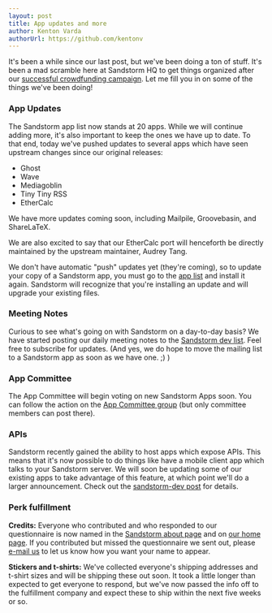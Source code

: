 ```yaml
---
layout: post
title: App updates and more
author: Kenton Varda
authorUrl: https://github.com/kentonv
---
```


It's been a while since our last post, but we've been doing a ton of stuff. It's been a mad scramble here at Sandstorm HQ to get things organized after our [successful crowdfunding campaign](http://igg.me/at/sandstorm). Let me fill you in on some of the things we've been doing!

### App Updates

The Sandstorm app list now stands at 20 apps. While we will continue adding more, it's also important to keep the ones we have up to date. To that end, today we've pushed updates to several apps which have seen upstream changes since our original releases:

* Ghost
* Wave
* Mediagoblin
* Tiny Tiny RSS
* EtherCalc

We have more updates coming soon, including Mailpile, Groovebasin, and ShareLaTeX.

We are also excited to say that our EtherCalc port will henceforth be directly maintained by the upstream maintainer, Audrey Tang.

We don't have automatic "push" updates yet (they're coming), so to update your copy of a Sandstorm app, you must go to the [app list](https://apps.sandstorm.io) and install it again. Sandstorm will recognize that you're installing an update and will upgrade your existing files.

### Meeting Notes

Curious to see what's going on with Sandstorm on a day-to-day basis? We have started posting our daily meeting notes to the [Sandstorm dev list](https://groups.google.com/group/sandstorm-dev). Feel free to subscribe for updates. (And yes, we do hope to move the mailing list to a Sandstorm app as soon as we have one. ;) )

### App Committee

The App Committee will begin voting on new Sandstorm Apps soon. You can follow the action on the [App Committee group](groups.google.com/group/sandstorm-app-committee) (but only committee members can post there).

### APIs

Sandstorm recently gained the ability to host apps which expose APIs. This means that it's now possible to do things like have a mobile client app which talks to your Sandstorm server. We will soon be updating some of our existing apps to take advantage of this feature, at which point we'll do a larger announcement. Check out the [sandstorm-dev post](https://groups.google.com/d/msg/sandstorm-dev/7D6R5kDSyRw/jvDP5Br7AgwJ) for details.

### Perk fulfillment

**Credits:** Everyone who contributed and who responded to our questionnaire is now named in the [Sandstorm about page](https://demo.sandstorm.io/about) and on [our home page](https://sandstorm.io). If you contributed but missed the questionnaire we sent out, please [e-mail us](mailto:support@sandstorm.io) to let us know how you want your name to appear.

**Stickers and t-shirts:** We've collected everyone's shipping addresses and t-shirt sizes and will be shipping these out soon. It took a little longer than expected to get everyone to respond, but we've now passed the info off to the fulfillment company and expect these to ship within the next five weeks or so.
